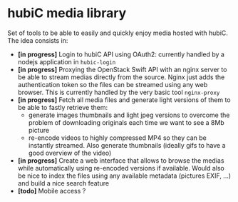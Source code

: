 # hubiC media library

Set of tools to be able to easily and quickly enjoy media hosted with hubiC. The idea consists in:

 - **[in progress]** Login to hubiC API using OAuth2: currently handled by a nodejs application in `hubic-login`
 - **[in progress]** Proxying the OpenStack Swift API with an nginx server to be able to stream medias directly from the source. Nginx just adds the authentication token so the files can be streamed using any web browser. This is currently handled by the very basic tool `nginx-proxy`
 - **[in progress]** Fetch all media files and generate light versions of them to be able to fastly retrieve them:
	 - generate images thumbnails and light jpeg versions to overcome the problem of downloading originals each time we want to see a 8Mb picture
	 - re-encode videos to highly compressed MP4 so they can be instantly streamed. Also generate thumbnails (ideally gifs to have a good overview of the video)
 - **[in progress]** Create a web interface that allows to browse the medias while automatically using re-encoded versions if available. Would also be nice to index the files using any available metadata (pictures EXIF, ...) and build a nice search feature
 - **[todo]** Mobile access ?